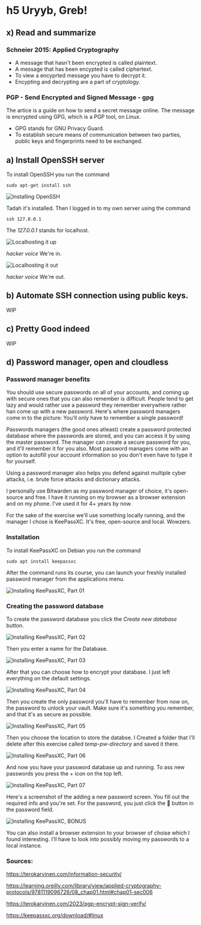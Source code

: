 # h5 Uryyb, Greb!

## x) Read and summarize

### Schneier 2015: Applied Cryptography

* A message that hasn't been encrypted is called plaintext.
* A message that has been encypted is called ciphertext.
* To view a encyprted message you have to decrypt it.
* Encypting and decrypting are a part of cryptology.

### PGP - Send Encrypted and Signed Message - gpg

The artice is a guide on how to send a secret message online. The message is encrypted using GPG, which is a PGP tool, on Linux.

* GPG stands for GNU Privacy Guard.
* To establish secure means of communication between two parties, public keys and fingerprints need to be exchanged.

## a) Install OpenSSH server

To install OpenSSH you run the command 

    sudo apt-get install ssh

![Installing OpenSSH](https://github.com/whatmurder/information-security/blob/main/img/h5-a-install-ssh.png)

Tadah it's installed. Then I logged in to my own server using the command

    ssh 127.0.0.1

The *127.0.0.1* stands for localhost. 

![Localhosting it up](https://github.com/whatmurder/information-security/blob/main/img/h5-a-run-ssh-01.png)

*hacker voice* We're in.

![Localhosting it out](https://github.com/whatmurder/information-security/blob/main/img/h5-a-run-ssh-02.png)

*hacker voice* We're out.

## b) Automate SSH connection using public keys.

WIP

## c) Pretty Good indeed

WIP

## d) Password manager, open and cloudless

### Password manager benefits

You should use secure passwords on all of your accounts, and coming up with secure ones that you can also remember is difficult. People tend to get lazy and would rather use a password they remember everywhere rather han come up with a new password. Here's where password managers come in to the picture: You'll only have to remember a single password!

Passwords managers (the good ones atleast) create a password protected database where the passwords are stored, and you can access it by using the master password. The manager can create a secure password for you, and it'll remember it for you also. Most password managers come with an option to autofill your account information so you don't even have to type it for yourself.

Using a password manager also helps you defend against multiple cyber attacks, i.e. brute force attacks and dictionary attacks.   

I personally use Bitwarden as my password manager of choice, it's open-source and free. I have it running on my browser as a browser extension and on my phone. I've used it for 4+ years by now.


For the sake of the exercise we'll use something locally running, and the manager I chose is KeePassXC. It's free, open-source and local. Wowzers.

### Installation

To install KeePassXC on Debian you run the command

    sudo apt install keepassxc

After the command runs its course, you can launch your freshly installed password manager from the applications menu.

![Installing KeePassXC, Part 01](https://github.com/whatmurder/information-security/blob/main/img/h5-d-install-keepassxc.png)

### Creating the password database

To create the password database you click the *Create new database* button.

![Installing KeePassXC, Part 02](https://github.com/whatmurder/information-security/blob/main/img/h5-d-keepassxc-create-database-01.png)

Then you enter a name for the Database.

![Installing KeePassXC, Part 03](https://github.com/whatmurder/information-security/blob/main/img/h5-d-keepassxc-create-database-02.png)

After that you can choose how to encrypt your database. I just left everything on the default settings.

![Installing KeePassXC, Part 04](https://github.com/whatmurder/information-security/blob/main/img/h5-d-keepassxc-create-database-03.png)

Then you create the only password you'll have to remember from now on, the password to unlock your vault. Make sure it's something you remember, and that it's as secure as possible.

![Installing KeePassXC, Part 05](https://github.com/whatmurder/information-security/blob/main/img/h5-d-keepassxc-create-database-04.png)

Then you choose the location to store the databse. I Created a folder that I'll delete after this exercise called *temp-pw-directory* and saved it there. 

![Installing KeePassXC, Part 06](https://github.com/whatmurder/information-security/blob/main/img/h5-d-keepassxc-create-database-05.png)

And now you have your password database up and running. To ass new passwords you press the + icon on the top left.

![Installing KeePassXC, Part 07](https://github.com/whatmurder/information-security/blob/main/img/h5-d-keepassxc-create-database-06.png)

Here's a screenshot of the adding a new password screen. You fill out the required info and you're set. For the password, you just click the 🎲 button in the password field.

![Installing KeePassXC, BONUS](https://github.com/whatmurder/information-security/blob/main/img/h5-d-keepassxc-create-database-07.png)

You can also install a browser extension to your browser of choise which I found interesting. I'll have to look into possibly moving my passwords to a local instance.

### Sources:

https://terokarvinen.com/information-security/

https://learning.oreilly.com/library/view/applied-cryptography-protocols/9781119096726/08_chap01.html#chap01-sec006

https://terokarvinen.com/2023/pgp-encrypt-sign-verify/

https://keepassxc.org/download/#linux
